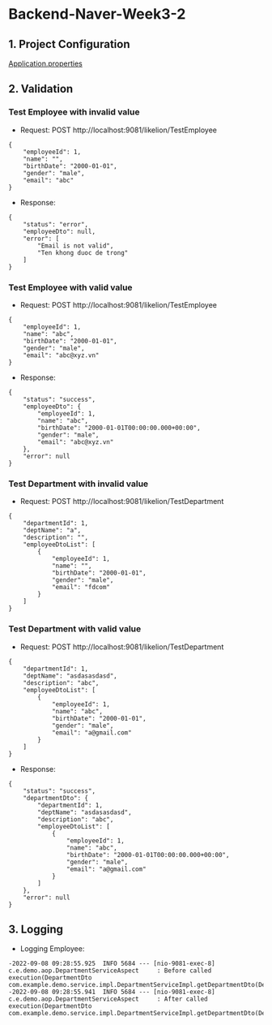 # Backend-Naver-Week3-2
## 1. Project Configuration
[Application.properties](https://github.com/TieuLang/Backend-Naver-Week3-2/blob/master/src/main/resources/application.properties)
## 2. Validation
### Test Employee with invalid value
- Request: POST http://localhost:9081/likelion/TestEmployee
```
{
    "employeeId": 1,
    "name": "",
    "birthDate": "2000-01-01",
    "gender": "male",
    "email": "abc"
}
```
- Response:
```
{
    "status": "error",
    "employeeDto": null,
    "error": [
        "Email is not valid",
        "Ten khong duoc de trong"
    ]
}
```
### Test Employee with valid value
- Request: POST http://localhost:9081/likelion/TestEmployee
```
{
    "employeeId": 1,
    "name": "abc",
    "birthDate": "2000-01-01",
    "gender": "male",
    "email": "abc@xyz.vn"
}
```
- Response:
```
{
    "status": "success",
    "employeeDto": {
        "employeeId": 1,
        "name": "abc",
        "birthDate": "2000-01-01T00:00:00.000+00:00",
        "gender": "male",
        "email": "abc@xyz.vn"
    },
    "error": null
}
```
### Test Department with invalid value
- Request: POST http://localhost:9081/likelion/TestDepartment 
```
{
    "departmentId": 1,
    "deptName": "a",
    "description": "",
    "employeeDtoList": [
        {
            "employeeId": 1,
            "name": "",
            "birthDate": "2000-01-01",
            "gender": "male",
            "email": "fdcom"
        }
    ]
}
```
### Test Department with valid value
- Request: POST http://localhost:9081/likelion/TestDepartment 
```
{
    "departmentId": 1,
    "deptName": "asdasasdasd",
    "description": "abc",
    "employeeDtoList": [
        {
            "employeeId": 1,
            "name": "abc",
            "birthDate": "2000-01-01",
            "gender": "male",
            "email": "a@gmail.com"
        }
    ]
}
```
- Response:
```
{
    "status": "success",
    "departmentDto": {
        "departmentId": 1,
        "deptName": "asdasasdasd",
        "description": "abc",
        "employeeDtoList": [
            {
                "employeeId": 1,
                "name": "abc",
                "birthDate": "2000-01-01T00:00:00.000+00:00",
                "gender": "male",
                "email": "a@gmail.com"
            }
        ]
    },
    "error": null
}
```
## 3. Logging
- Logging Employee:
```
-2022-09-08 09:28:55.925  INFO 5684 --- [nio-9081-exec-8] c.e.demo.aop.DepartmentServiceAspect     : Before called execution(DepartmentDto com.example.demo.service.impl.DepartmentServiceImpl.getDepartmentDto(DepartmentDto))
-2022-09-08 09:28:55.941  INFO 5684 --- [nio-9081-exec-8] c.e.demo.aop.DepartmentServiceAspect     : After called execution(DepartmentDto com.example.demo.service.impl.DepartmentServiceImpl.getDepartmentDto(DepartmentDto))
```


